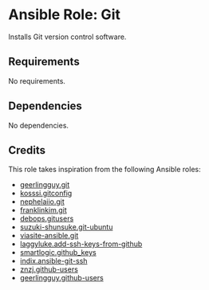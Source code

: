 # Ansible Role: Git

Installs Git version control software.

## Requirements

No requirements.

## Dependencies

No dependencies.

## Credits

This role takes inspiration from the following Ansible roles:

- [geerlingguy.git](https://github.com/geerlingguy/ansible-role-git)
- [kosssi.gitconfig](https://github.com/kosssi/ansible-role-gitconfig)
- [nephelaiio.git](https://github.com/nephelaiio/ansible-role-git)
- [franklinkim.git](https://github.com/weareinteractive/ansible-git)
- [debops.gitusers](https://github.com/debops/ansible-gitusers)
- [suzuki-shunsuke.git-ubuntu](https://github.com/suzuki-shunsuke/ansible-git-ubuntu)
- [viasite-ansible.git](https://github.com/viasite-ansible/ansible-role-git)
- [laggyluke.add-ssh-keys-from-github](https://github.com/laggyluke/ansible-role-add-ssh-keys-from-github)
- [smartlogic.github_keys](https://github.com/smartlogic/ansible-role-github_keys)
- [indix.ansible-git-ssh](https://github.com/indix/ansible-git-ssh)
- [znzj.github-users](https://github.com/znz/ansible-role-github-users)
- [geerlingguy.github-users](https://github.com/geerlingguy/ansible-role-github-users)
